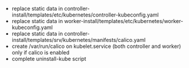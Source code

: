 * replace static data in controller-install/templates/etc/kubernetes/controller-kubeconfig.yaml
* replace static data in worker-install/templates/etc/kubernetes/worker-kubeconfig.yaml
* replace static data in controller-install/templates/srv/kubernetes/manifests/calico.yaml
* create /var/run/calico on kubelet.service (both controller and worker) only if calico is enabled
* complete uninstall-kube script
